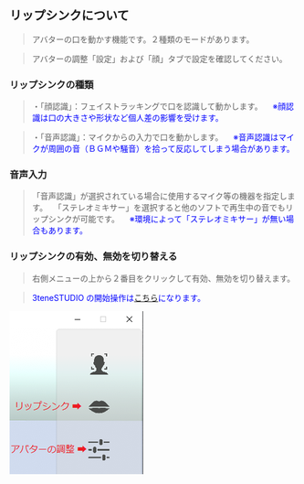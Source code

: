 ## リップシンクについて

>アバターの口を動かす機能です。２種類のモードがあります。

>アバターの調整「設定」および「顔」タブで設定を確認してください。

### リップシンクの種類

>・「顔認識」：フェイストラッキングで口を認識して動かします。
>　<font color="Blue">※顔認識は口の大きさや形状など個人差の影響を受けます。</font>

>・「音声認識」：マイクからの入力で口を動かします。
>　<font color="Blue">※音声認識はマイクが周囲の音（ＢＧＭや騒音）を拾って反応してしまう場合があります。</font>

### 音声入力

>「音声認識」が選択されている場合に使用するマイク等の機器を指定します。
>　「ステレオミキサー」を選択すると他のソフトで再生中の音でもリップシンクが可能です。
>　<font color="Blue">※環境によって「ステレオミキサー」が無い場合もあります。</font>


### リップシンクの有効、無効を切り替える

>右側メニューの上から２番目をクリックして有効、無効を切り替えます。

><font color="Blue">3teneSTUDIO の開始操作は[こちら](#TrackingWindow.md)になります。</font>

![画像](image/menu_lipsync.png "メニューリップシンク")



